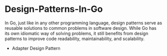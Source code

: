 # Design-Patterns-In-Go
In Go, just like in any other programming language, design patterns serve as reusable solutions to common problems in software design. While Go has its own idiomatic way of solving problems, it still benefits from design patterns to improve code readability, maintainability, and scalability.
- Adapter Design Pattern
